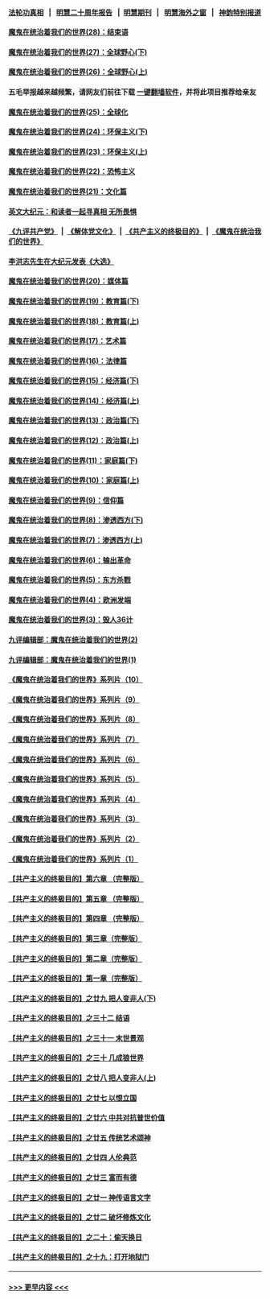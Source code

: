 #### [法轮功真相](https://github.com/gfw-breaker/truth/blob/master/README.md?t=0) &nbsp;&nbsp;|&nbsp;&nbsp; [明慧二十周年报告](https://github.com/gfw-breaker/mh-reports/blob/master/README.md?t=0) &nbsp;&nbsp;|&nbsp;&nbsp;[明慧期刊](https://github.com/gfw-breaker/mh-qikan) &nbsp;&nbsp;|&nbsp;&nbsp; [明慧海外之窗](https://github.com/gfw-breaker/mh-news/blob/master/README.md?t=0) &nbsp;&nbsp;|&nbsp;&nbsp; [神韵特别报道](https://github.com/gfw-breaker/mh-news/blob/master/shenyun.md?t=0)
#### [魔鬼在统治着我们的世界(28)：结束语](../pages/nsc422/n10936246.md?t=07091751) 
#### [魔鬼在统治着我们的世界(27)：全球野心(下)](../pages/nsc422/n10928319.md?t=07091751) 
#### [魔鬼在统治着我们的世界(26)：全球野心(上)](../pages/nsc422/n10900318.md?t=07091751) 
#### 五毛举报越来越频繁，请网友们前往下载 [一键翻墙软件](https://github.com/gfw-breaker/ssr-accounts)，并将此项目推荐给亲友
#### [魔鬼在统治着我们的世界(25)：全球化](../pages/nsc422/n10788205.md?t=07091751) 
#### [魔鬼在统治着我们的世界(24)：环保主义(下)](../pages/nsc422/n10695307.md?t=07091751) 
#### [魔鬼在统治着我们的世界(23)：环保主义(上)](../pages/nsc422/n10688613.md?t=07091751) 
#### [魔鬼在统治着我们的世界(22)：恐怖主义](../pages/nsc422/n10614727.md?t=07091751) 
#### [魔鬼在统治着我们的世界(21)：文化篇](../pages/nsc422/n10597706.md?t=07091751) 
#### [英文大纪元：和读者一起寻真相 无所畏惧](../pages/nsc422/n12542027.md?t=07091751) 
#### [《九评共产党》](https://github.com/begood0513/9ping.md/blob/master/README.md) &nbsp;|&nbsp; [《解体党文化》](../../../../jtdwh.md/blob/master/README.md)  &nbsp;|&nbsp; [《共产主义的终极目的》](../../../../gczydzjmd.md/blob/master/README.md) &nbsp;|&nbsp; [《魔鬼在统治我们的世界》](../../../../mgztzwmdsj.md/blob/master/README.md) 
#### [李洪志先生在大纪元发表《大选》](../pages/nsc422/n12534746.md?t=07091751) 
#### [魔鬼在统治着我们的世界(20)：媒体篇](../pages/nsc422/n10586579.md?t=07091751) 
#### [魔鬼在统治着我们的世界(19)：教育篇(下)](../pages/nsc422/n10564808.md?t=07091751) 
#### [魔鬼在统治着我们的世界(18)：教育篇(上)](../pages/nsc422/n10526970.md?t=07091751) 
#### [魔鬼在统治着我们的世界(17)：艺术篇](../pages/nsc422/n10499093.md?t=07091751) 
#### [魔鬼在统治着我们的世界(16)：法律篇](../pages/nsc422/n10485969.md?t=07091751) 
#### [魔鬼在统治着我们的世界(15)：经济篇(下)](../pages/nsc422/n10469975.md?t=07091751) 
#### [魔鬼在统治着我们的世界(14)：经济篇(上)](../pages/nsc422/n10457370.md?t=07091751) 
#### [魔鬼在统治着我们的世界(13)：政治篇(下)](../pages/nsc422/n10448270.md?t=07091751) 
#### [魔鬼在统治着我们的世界(12)：政治篇(上)](../pages/nsc422/n10444576.md?t=07091751) 
#### [魔鬼在统治着我们的世界(11)：家庭篇(下)](../pages/nsc422/n10440961.md?t=07091751) 
#### [魔鬼在统治着我们的世界(10)：家庭篇(上)](../pages/nsc422/n10435448.md?t=07091751) 
#### [魔鬼在统治着我们的世界(9)：信仰篇](../pages/nsc422/n10432159.md?t=07091751) 
#### [魔鬼在统治着我们的世界(8)：渗透西方(下)](../pages/nsc422/n10429603.md?t=07091751) 
#### [魔鬼在统治着我们的世界(7)：渗透西方(上)](../pages/nsc422/n10426013.md?t=07091751) 
#### [魔鬼在统治着我们的世界(6)：输出革命](../pages/nsc422/n10421536.md?t=07091751) 
#### [魔鬼在统治着我们的世界(5)：东方杀戮](../pages/nsc422/n10417707.md?t=07091751) 
#### [魔鬼在统治着我们的世界(4)：欧洲发端](../pages/nsc422/n10414890.md?t=07091751) 
#### [魔鬼在统治着我们的世界(3)：毁人36计](../pages/nsc422/n10411583.md?t=07091751) 
#### [九评编辑部：魔鬼在统治着我们的世界(2)](../pages/nsc422/n10410036.md?t=07091751) 
#### [九评编辑部：魔鬼在统治着我们的世界(1)](../pages/nsc422/n10406825.md?t=07091751) 
#### [《魔鬼在统治着我们的世界》系列片（10）](../pages/nsc422/n12292670.md?t=07091751) 
#### [《魔鬼在统治着我们的世界》系列片（9）](../pages/nsc422/n12290859.md?t=07091751) 
#### [《魔鬼在统治着我们的世界》系列片（8）](../pages/nsc422/n12287445.md?t=07091751) 
#### [《魔鬼在统治着我们的世界》系列片（7）](../pages/nsc422/n12283425.md?t=07091751) 
#### [《魔鬼在统治着我们的世界》系列片（6）](../pages/nsc422/n12282314.md?t=07091751) 
#### [《魔鬼在统治着我们的世界》系列片（5）](../pages/nsc422/n12281419.md?t=07091751) 
#### [《魔鬼在统治着我们的世界》系列片（4）](../pages/nsc422/n12274024.md?t=07091751) 
#### [《魔鬼在统治着我们的世界》系列片（3）](../pages/nsc422/n12271322.md?t=07091751) 
#### [《魔鬼在统治着我们的世界》系列片（2）](../pages/nsc422/n12269049.md?t=07091751) 
#### [《魔鬼在统治着我们的世界》系列片（1）](../pages/nsc422/n12267575.md?t=07091751) 
#### [【共产主义的终极目的】第六章 （完整版）](../pages/nsc422/n11428913.md?t=07091751) 
#### [【共产主义的终极目的】第五章 （完整版）](../pages/nsc422/n11428912.md?t=07091751) 
#### [【共产主义的终极目的】第四章 （完整版）](../pages/nsc422/n11428907.md?t=07091751) 
#### [【共产主义的终极目的】第三章（完整版）](../pages/nsc422/n11428848.md?t=07091751) 
#### [【共产主义的终极目的】第二章（完整版）](../pages/nsc422/n11428831.md?t=07091751) 
#### [【共产主义的终极目的】第一章（完整版）](../pages/nsc422/n11417651.md?t=07091751) 
#### [【共产主义的终极目的】之廿九 把人变非人(下)](../pages/nsc422/n11344140.md?t=07091751) 
#### [【共产主义的终极目的】之三十二 结语](../pages/nsc422/n11360535.md?t=07091751) 
#### [【共产主义的终极目的】之三十一 末世景观](../pages/nsc422/n11351129.md?t=07091751) 
#### [【共产主义的终极目的】之三十 几成狼世界](../pages/nsc422/n11348280.md?t=07091751) 
#### [【共产主义的终极目的】之廿八 把人变非人(上)](../pages/nsc422/n11340492.md?t=07091751) 
#### [【共产主义的终极目的】之廿七 以恨立国](../pages/nsc422/n11336944.md?t=07091751) 
#### [【共产主义的终极目的】之廿六 中共对抗普世价值](../pages/nsc422/n11324785.md?t=07091751) 
#### [【共产主义的终极目的】之廿五 传统艺术颂神](../pages/nsc422/n11296396.md?t=07091751) 
#### [【共产主义的终极目的】之廿四 人伦典范](../pages/nsc422/n11296397.md?t=07091751) 
#### [【共产主义的终极目的】之廿三 富而有德](../pages/nsc422/n11283598.md?t=07091751) 
#### [【共产主义的终极目的】之廿一 神传语言文字](../pages/nsc422/n11263265.md?t=07091751) 
#### [【共产主义的终极目的】之廿二 破坏修炼文化](../pages/nsc422/n11245728.md?t=07091751) 
#### [【共产主义的终极目的】之二十：偷天换日](../pages/nsc422/n11238846.md?t=07091751) 
#### [【共产主义的终极目的】之十九：打开地狱门](../pages/nsc422/n11206376.md?t=07091751) 

----
#### [ >>> 更早内容 <<< ](../indexes/nsc422-earlier.md)
